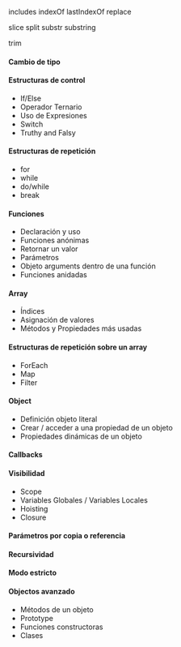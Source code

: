 includes
indexOf
lastIndexOf
replace

slice
split
substr
substring

trim



#### Cambio de tipo

#### Estructuras de control
* If/Else
* Operador Ternario
* Uso de Expresiones
* Switch
* Truthy and Falsy

#### Estructuras de repetición
* for
* while
* do/while
* break

#### Funciones
* Declaración y uso
* Funciones anónimas
* Retornar un valor
* Parámetros
* Objeto arguments dentro de una función
* Funciones anidadas

####  Array
* Índices
* Asignación de valores
* Métodos y Propiedades más usadas

#### Estructuras de repetición sobre un array
* ForEach
* Map
* Filter

#### Object
* Definición objeto literal
* Crear / acceder a una propiedad de un objeto
* Propiedades dinámicas de un objeto

#### Callbacks

#### Visibilidad
* Scope
* Variables Globales / Variables Locales
* Hoisting
* Closure

#### Parámetros por copia o referencia

#### Recursividad

#### Modo estricto

#### Objectos avanzado
* Métodos de un objeto
* Prototype
* Funciones constructoras
* Clases